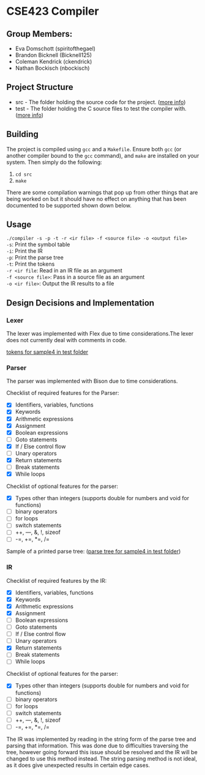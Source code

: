 # CSE423 Compiler
## Group Members:
* Eva Domschott (spiritofthegael)
* Brandon Bicknell (Bicknell125)
* Coleman Kendrick (ckendrick)
* Nathan Bockisch (nbockisch)

## Project Structure
* src - The folder holding the source code for the project. ([more info](docs/src.md))
* test - The folder holding the C source files to test the compiler with. ([more info](docs/test.md))

## Building
The project is compiled using `gcc` and a `Makefile`. Ensure both `gcc` (or another compiler bound to the `gcc` command), and `make` are installed on your system. Then simply do the following:
1. `cd src`
2. `make`

There are some compilation warnings that pop up from other things that are being worked on but it should have no effect on anything that has been documented to be supported shown down below. 

## Usage
`./compiler -s -p -t -r <ir file> -f <source file> -o <output file>`  
`-s`: Print the symbol table  
`-i`: Print the IR  
`-p`: Print the parse tree  
`-t`: Print the tokens  
`-r <ir file`: Read in an IR file as an argument  
`-f <source file>`: Pass in a source file as an argument  
`-o <ir file>`: Output the IR results to a file  

## Design Decisions and Implementation
### Lexer
The lexer was implemented with Flex due to time considerations.The lexer does not currently deal with comments in code.

[tokens for sample4 in test folder](docs/tokens.txt) 

### Parser
The parser was implemented with Bison due to time considerations.

Checklist of required features for the Parser:
- [x] Identifiers, variables, functions
- [x] Keywords
- [x] Arithmetic expressions
- [x] Assignment
- [x] Boolean expressions
- [ ] Goto statements
- [x] If / Else control flow
- [ ] Unary operators
- [x] Return statements
- [ ] Break statements
- [x] While loops

Checklist of optional features for the parser:
- [x] Types other than integers (supports double for numbers and void for functions)
- [ ] binary operators
- [ ] for loops
- [ ] switch statements
- [ ] ++, —, &, !, sizeof
- [ ] -=, +=, *=, /=

Sample of a printed parse tree: ([parse tree for sample4 in test folder](docs/parsetree.txt)) 

### IR
Checklist of required features by the IR:
- [x] Identifiers, variables, functions
- [x] Keywords
- [x] Arithmetic expressions
- [x] Assignment
- [ ] Boolean expressions
- [ ] Goto statements
- [ ] If / Else control flow
- [ ] Unary operators
- [x] Return statements
- [ ] Break statements
- [ ] While loops

Checklist of optional features for the parser:
- [x] Types other than integers (supports double for numbers and void for functions)
- [ ] binary operators
- [ ] for loops
- [ ] switch statements
- [ ] ++, —, &, !, sizeof
- [ ] -=, +=, *=, /=

The IR was implemented by reading in the string form of the parse tree and parsing that information. This was done due to difficulties traversing the tree, however going forward this issue should be resolved and the IR will be changed to use this method instead. The string parsing method is not ideal, as it does give unexpected results in certain edge cases. 

